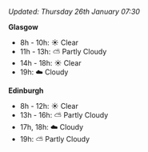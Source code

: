 *Updated: Thursday 26th January 07:30*

**Glasgow**

* 8h - 10h: :sunny: Clear
* 11h - 13h: :partly_sunny: Partly Cloudy
* 14h - 18h: :sunny: Clear
* 19h: :cloud: Cloudy

**Edinburgh**

* 8h - 12h: :sunny: Clear
* 13h - 16h: :partly_sunny: Partly Cloudy
* 17h, 18h: :cloud: Cloudy
* 19h: :partly_sunny: Partly Cloudy
